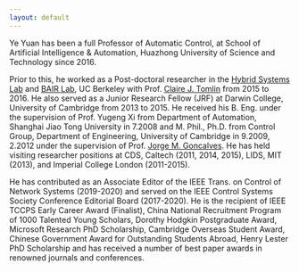 ```yaml
---
layout: default
---
```



Ye Yuan has been a full Professor of Automatic Control, at School of Artificial Intelligence & Automation, Huazhong University of Science and Technology since 2016. 

Prior to this, he worked as a Post-doctoral researcher in the [Hybrid Systems Lab](http://hybrid.eecs.berkeley.edu/) and [BAIR Lab](http://bair.berkeley.edu/index.html#header), UC Berkeley with Prof. [Claire J. Tomlin](http://eecs.berkeley.edu/~tomlin) from 2015 to 2016. He also served as a Junior Research Fellow (JRF) at Darwin College, University of Cambridge from 2013 to 2015. He received his B. Eng. under the supervision of Prof. Yugeng Xi from Department of Automation, Shanghai Jiao Tong University in 7.2008 and M. Phil., Ph.D. from Control Group, Department of Engineering, University of Cambridge in 9.2009, 2.2012 under the supervision of Prof. [Jorge M. Goncalves](http://wwwen.uni.lu/lcsb/people/jorge_goncalves). He has held visiting researcher positions at CDS, Caltech (2011, 2014, 2015), LIDS, MIT (2013), and Imperial College London (2011-2015). 

He has contributed as an Associate Editor of the IEEE Trans. on Control of Network Systems (2019-2020) and served on the IEEE Control Systems Society Conference Editorial Board (2017-2020). He is the recipient of IEEE TCCPS Early Career Award (Finalist), China National Recruitment Program of 1000 Talented Young Scholars, Dorothy Hodgkin Postgraduate Award, Microsoft Research PhD Scholarship, Cambridge Overseas Student Award, Chinese Government Award for Outstanding Students Abroad, Henry Lester PhD Scholarship and has received a number of best paper awards in renowned journals and conferences. 


